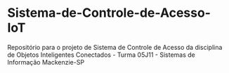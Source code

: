 # Sistema-de-Controle-de-Acesso-IoT
Repositório para o projeto de Sistema de Controle de Acesso da disciplina de Objetos Inteligentes Conectados - Turma 05J11 - Sistemas de Informação Mackenzie-SP

